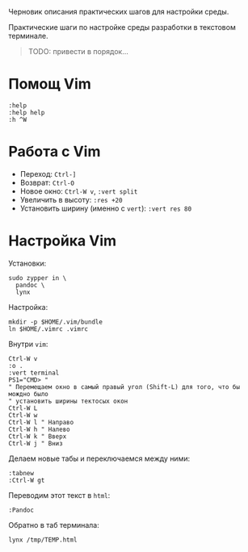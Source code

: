 Черновик описания практических шагов для настройки среды.

Практические шаги по настройке среды разработки в текстовом терминале.

> TODO: привести в порядок...

# Помощ Vim

```
:help
:help help
:h ^W
```

# Работа с Vim

* Переход: `Ctrl-]`
* Возврат: `Ctrl-O`
* Новое окно: `Ctrl-W v`, `:vert split`
* Увеличить в высоту: `:res +20`
* Установить ширину (именно с `vert`): `:vert res 80`

# Настройка Vim

Установки:

```
sudo zypper in \
  pandoc \
  lynx
```

Настройка:

```
mkdir -p $HOME/.vim/bundle
ln $HOME/.vimrc .vimrc
```

Внутри `vim`:

```
Ctrl-W v
:o .
:vert terminal
PS1="CMD> "
" Перемещаем окно в самый правый угол (Shift-L) для того, что бы мождно было
" установить ширины тектосых окон
Ctrl-W L
Ctrl-W w
Ctrl-W l " Направо
Ctrl-W h " Налево
Ctrl-W k " Вверх
Ctrl-W j " Вниз
```

Делаем новые табы и переключаемся между ними:

```
:tabnew
:Ctrl-W gt
```

Переводим этот текст в `html`:

```
:Pandoc
```

Обратно в таб терминала:

```
lynx /tmp/TEMP.html
```

